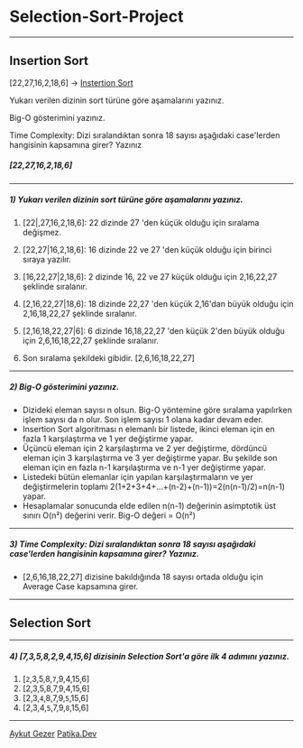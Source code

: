 # Selection-Sort-Project
---
## Insertion Sort
[22,27,16,2,18,6] -> [Instertion Sort](https://app.patika.dev/courses/veri-yapilari-ve-algoritmalar/insertion-sort-proje)

Yukarı verilen dizinin sort türüne göre aşamalarını yazınız.

Big-O gösterimini yazınız.

Time Complexity: Dizi sıralandıktan sonra 18 sayısı aşağıdaki case'lerden hangisinin kapsamına girer? Yazınız

##### [22,27,16,2,18,6]
---
##### 1) Yukarı verilen dizinin sort türüne göre aşamalarını yazınız.

1. [22|,27,16,2,18,6]: 22 dizinde 27 'den küçük olduğu için sıralama değişmez.

2. [22,27|16,2,18,6]:  16 dizinde 22 ve 27 'den küçük olduğu için birinci sıraya yazılır.

3. [16,22,27|2,18,6]:  2 dizinde 16, 22 ve 27 küçük olduğu için 2,16,22,27 şeklinde sıralanır.

4. [2,16,22,27|18,6]:  18 dizinde 22,27 'den küçük 2,16'dan büyük olduğu için 2,16,18,22,27 şeklinde sıralanır.

5. [2,16,18,22,27|6]:  6 dizinde 16,18,22,27 'den küçük 2'den büyük olduğu için 2,6,16,18,22,27 şeklinde sıralanır.

6. Son sıralama şekildeki gibidir. [2,6,16,18,22,27]
---

##### 2) Big-O gösterimini yazınız.

- Dizideki eleman sayısı n olsun. Big-O yöntemine göre sıralama yapılırken işlem sayısı da n olur. Son işlem sayısı 1 olana kadar devam eder.
- Insertion Sort algoritması n elemanlı bir listede, ikinci eleman için en fazla 1 karşılaştırma ve 1 yer değiştirme yapar.
- Üçüncü eleman için 2 karşılaştırma ve 2 yer değiştirme, dördüncü eleman için 3 karşılaştırma ve 3 yer değiştirme yapar. Bu şekilde son eleman için en fazla n-1 karşılaştırma ve n-1 yer değiştirme yapar.
- Listedeki bütün elemanlar için yapılan karşılaştırmaların ve yer değiştirmelerin toplamı 2(1+2+3+4+...+(n-2)+(n-1))=2(n(n-1)/2)=n(n-1) yapar.
- Hesaplamalar sonucunda elde edilen n(n-1) değerinin asimptotik üst sınırı O(n²) değerini verir.
Big-O değeri = O(n²)
---

##### 3) Time Complexity: Dizi sıralandıktan sonra 18 sayısı aşağıdaki case'lerden hangisinin kapsamına girer? Yazınız.
- [2,6,16,18,22,27] dizisine bakıldığında 18 sayısı ortada olduğu için Average Case kapsamına girer.
---

## Selection Sort
---

##### 4) [7,3,5,8,2,9,4,15,6] dizisinin Selection Sort'a göre ilk 4 adımını yazınız.
1. [`2`,3,5,8,`7`,9,4,15,6]
2. [2,3,5,8,7,9,4,15,6]
3. [2,3,`4`,8,7,9,`5`,15,6]
4. [2,3,4,`5`,7,9,`8`,15,6]
---

[Aykut Gezer](https://github.com/AykutGezer)
[Patika.Dev](https://app.patika.dev/courses/veri-yapilari-ve-algoritmalar/insertion-sort-proje)
